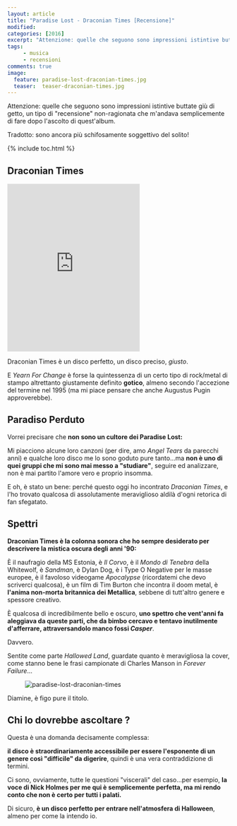 ```yaml
---
layout: article
title: "Paradise Lost - Draconian Times [Recensione]"
modified:
categories: [2016]
excerpt: "Attenzione: quelle che seguono sono impressioni istintive buttate giù di getto, un tipo di recensione non-ragionata che m'andava semplicemente di fare dopo l'ascolto di quest'album."
tags: 
     - musica
     - recensioni
comments: true
image: 
  feature: paradise-lost-draconian-times.jpg
  teaser:  teaser-draconian-times.jpg
---
```


Attenzione: quelle che seguono sono impressioni istintive buttate giù di getto, un tipo di "recensione" non-ragionata che m'andava semplicemente di fare dopo l'ascolto di quest'album.

Tradotto: sono ancora più schifosamente soggettivo del solito!

{% include toc.html %}

## Draconian Times

<iframe src="https://embed.spotify.com/?uri=spotify:album:3dpkz0rBs1fkXhTTLlPY85&theme=white" width="300" height="380" frameborder="0" allowtransparency="true"></iframe>

Draconian Times è un disco perfetto, un disco preciso, _giusto_.

E _Yearn For Change_ è forse la quintessenza di un certo tipo di rock/metal di stampo altrettanto giustamente definito **gotico**, almeno secondo l'accezione del termine nel 1995 (ma mi piace pensare che anche Augustus Pugin approverebbe).

## Paradiso Perduto

Vorrei precisare che **non sono un cultore dei Paradise Lost:**

Mi piacciono alcune loro canzoni (per dire, amo _Angel Tears_ da parecchi anni) e qualche loro disco me lo sono goduto pure tanto...ma **non è uno di quei gruppi che mi sono mai messo a "studiare"**, seguire ed analizzare, non è mai partito l'amore vero e proprio insomma.

E oh, è stato un bene: perché questo oggi ho incontrato _Draconian Times_, e l'ho trovato qualcosa di assolutamente meraviglioso aldilà d'ogni retorica di fan sfegatato.

## Spettri

**Draconian Times è la colonna sonora che ho sempre desiderato per descrivere la mistica oscura degli anni '90:**

È il naufragio della MS Estonia, è _Il Corvo_, è il _Mondo di Tenebra_ della Whitewolf, è _Sandman_, è Dylan Dog, è i Type O Negative per le masse europee, è il favoloso videogame _Apocalypse_ (ricordatemi che devo scriverci qualcosa), è un film di Tim Burton che incontra il doom metal, è **l'anima non-morta britannica dei Metallica**, sebbene di tutt'altro genere e spessore creativo.

È qualcosa di incredibilmente bello e oscuro, **uno spettro che vent'anni fa aleggiava da queste parti, che da bimbo cercavo e tentavo inutilmente d'afferrare, attraversandolo manco fossi _Casper_**.

Davvero.

Sentite come parte _Hallowed Land_, guardate quanto è meravigliosa la cover, come stanno bene le frasi campionate di Charles Manson in _Forever Failure_...

<figure>
<img src='http://www.nuclearblast.de/static/articles/104/104536.jpg/1000x1000.jpg' alt='paradise-lost-draconian-times'>
</figure>

Diamine, è figo pure il titolo.

## Chi lo dovrebbe ascoltare ?

Questa è una domanda decisamente complessa:

**il disco è straordinariamente accessibile per essere l'esponente di un genere così "difficile" da digerire**, quindi è una vera contraddizione di termini.

Ci sono, ovviamente, tutte le questioni "viscerali" del caso...per esempio, **la voce di Nick Holmes per me qui è semplicemente perfetta, ma mi rendo conto che non è certo per tutti i palati.**

Di sicuro, **è un disco perfetto per entrare nell'atmosfera di Halloween**, almeno per come la intendo io.

